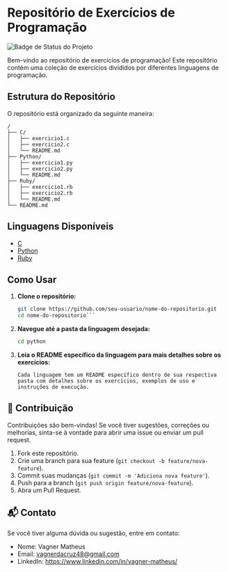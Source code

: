 # Repositório de Exercícios de Programação

![Badge de Status do Projeto](https://img.shields.io/badge/status-em%20desenvolvimento-blue)

Bem-vindo ao repositório de exercícios de programação! Este repositório contém uma coleção de exercícios divididos por diferentes linguagens de programação.

## Estrutura do Repositório

O repositório está organizado da seguinte maneira:

```plaintext
/
├── C/
│   ├── exercicio1.c
│   ├── exercicio2.c
│   └── README.md
├── Python/
│   ├── exercicio1.py
│   ├── exercicio2.py
│   └── README.md
├── Ruby/
│   ├── exercicio1.rb
│   ├── exercicio2.rb
│   └── README.md
└── README.md
```

## Linguagens Disponíveis

- [C](./C/readme.md)
- [Python](./Python/readme.md)
- [Ruby](./Ruby/readme.md)

## Como Usar

1. **Clone o repositório:**

   ```bash
   git clone https://github.com/seu-usuario/nome-do-repositorio.git
   cd nome-do-repositorio```
2. **Navegue até a pasta da linguagem desejada:**  
    ```bash
    cd python
    ```
3. **Leia o README específico da linguagem para mais detalhes sobre os exercícios:**  
    ```
    Cada linguagem tem um README específico dentro de sua respectiva pasta com detalhes sobre os exercícios, exemplos de uso e instruções de execução.
    ```
## 🤝 Contribuição

Contribuições são bem-vindas! Se você tiver sugestões, correções ou melhorias, sinta-se à vontade para abrir uma issue ou enviar um pull request.

1. Fork este repositório.
2. Crie uma branch para sua feature (`git checkout -b feature/nova-feature`).
3. Commit suas mudanças (`git commit -m 'Adiciona nova feature'`).
4. Push para a branch (`git push origin feature/nova-feature`).
5. Abra um Pull Request.

## 📬 Contato

Se você tiver alguma dúvida ou sugestão, entre em contato:

- Nome: Vagner Matheus
- Email: vagnerdacruz48@gmail.com
- LinkedIn: https://www.linkedin.com/in/vagner-matheus/    
